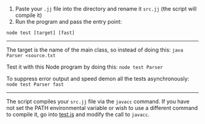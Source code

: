 1. Paste your `.jj` file into the directory and rename it `src.jj` (the script will compile it)
2. Run the program and pass the entry point:
```
node test [target] [fast]
```

---

The target is the name of the main class, so instead of doing this: `java Parser <source.txt`

Test it with this Node program by doing this: `node test Parser`

To suppress error output and speed demon all the tests asynchronously: `node test Parser fast`

---

The script compiles your ``src.jj`` file via the ``javacc`` command. If you have not set the PATH environmental variable or wish to use a different command to compile it, go into [test.js](https://github.com/Rob--/cw-tests/blob/master/test.js#L18) and modify the call to ``javacc``.
